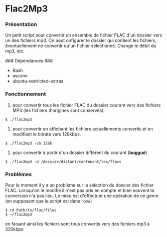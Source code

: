 Flac2Mp3
=========

### Présentation ###
Un petit script pour convertir un ensemble de fichier FLAC d'un dossier vers un des fichiers mp3. On peut onfigurer le dossier qui contient les fichiers, éventuellement ne convertir qu'un fichier sélectionné. Change le débit du mp3, etc.


### Dépendances ###
- Bash
- avconv
- ubuntu-restricted-extras 

### Fonctionnement ####
1. pour convertir tous les fichier FLAC du dossier courant vers des fichiers MP3 (les fichiers d'origines sont conservés)
```
$ ./flac2mp3
```

1. pour convertir en affichant les fichiers actuellements convertis et en modifiant le bitrate vers 128kbps. 
```
$ ./flac2mp3 -vb 128k
```

1. pour convertir à partir d'un dossier différent du courant (__buggué__)
```
$ ./flac2mp3 -d /dossier/distant/contenant/les/flacs
```


### Problèmes ###
Pour le moment il y a un problème sur la sélection du dossier des fichier FLAC. Lorsqu'on le modifie il n'est pas pris en compte et bien souvent la conversion n'a pas lieu. Le mieu est d'effectuer une opération de ce genre (en supposant que le script est dans `home`)

```
$ cd Path/to/flac/files
$ ~/flac2mp3
```

en faisant ainsi les fichiers sont tous convertis vers des fichiers mp3 à 320kbps